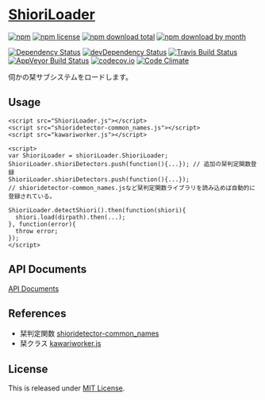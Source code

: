 # [ShioriLoader](https://github.com/Ikagaka/ShioriLoader)

[![npm](https://img.shields.io/npm/v/shioriloader.svg)](https://www.npmjs.com/package/shioriloader)
[![npm license](https://img.shields.io/npm/l/shioriloader.svg)](https://www.npmjs.com/package/shioriloader)
[![npm download total](https://img.shields.io/npm/dt/shioriloader.svg)](https://www.npmjs.com/package/shioriloader)
[![npm download by month](https://img.shields.io/npm/dm/shioriloader.svg)](https://www.npmjs.com/package/shioriloader)

[![Dependency Status](https://david-dm.org/Ikagaka/ShioriLoader.svg)](https://david-dm.org/Ikagaka/ShioriLoader)
[![devDependency Status](https://david-dm.org/Ikagaka/ShioriLoader/dev-status.svg)](https://david-dm.org/Ikagaka/ShioriLoader#info=devDependencies)
[![Travis Build Status](https://travis-ci.org/Ikagaka/ShioriLoader.svg)](https://travis-ci.org/Ikagaka/ShioriLoader)
[![AppVeyor Build Status](https://ci.appveyor.com/api/projects/status/github/Ikagaka/ShioriLoader?svg=true)](https://ci.appveyor.com/project/Narazaka/ShioriLoader)
[![codecov.io](https://codecov.io/github/Ikagaka/ShioriLoader/coverage.svg?branch=master)](https://codecov.io/github/Ikagaka/ShioriLoader?branch=master)
[![Code Climate](https://codeclimate.com/github/Ikagaka/ShioriLoader/badges/gpa.svg)](https://codeclimate.com/github/Ikagaka/ShioriLoader)

伺かの栞サブシステムをロードします。

## Usage

```
<script src="ShioriLoader.js"></script>
<script src="shioridetector-common_names.js"></script>
<script src="kawariworker.js"></script>

<script>
var ShioriLoader = shioriLoader.ShioriLoader;
ShioriLoader.shioriDetectors.push(function(){...}); // 追加の栞判定関数登録
ShioriLoader.shioriDetectors.push(function(){...});
// shioridetector-common_names.jsなど栞判定関数ライブラリを読み込めば自動的に登録されている。

ShioriLoader.detectShiori().then(function(shiori){
  shiori.load(dirpath).then(...);
}, function(error){
  throw error;
});
</script>
```

## API Documents

[API Documents](https://ikagaka.github.io/ShioriLoader)

## References

- 栞判定関数 [shioridetector-common_names](https://github.com/Ikagaka/shioridetector-common_names)
- 栞クラス [kawariworker.js](https://github.com/Narazaka/kawariworker.js)

## License

This is released under [MIT License](http://narazaka.net/license/MIT?2016).
